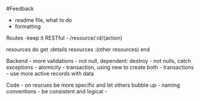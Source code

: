 #Feedback
  - readme file, what to do
  - formatting

  Routes
  -keep it RESTful - /resource/:id/(action)

  resources do
    get :details
    resources :(other resources)
  end

  Backend
    - more validations - not null, dependent: destroy
    - not nulls, catch exceptions
    - atomicity - transaction, using new to create both
    - transactions
    - use more active records with data

  Code
    - on rescues be more specific and let others bubble up
    - naming conventions - be consistent and logical
    -

